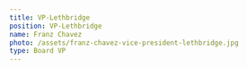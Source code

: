 ```yaml
---
title: VP-Lethbridge
position: VP-Lethbridge
name: Franz Chavez
photo: /assets/franz-chavez-vice-president-lethbridge.jpg
type: Board VP
---
```


